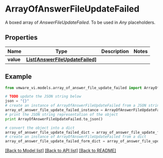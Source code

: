 # ArrayOfAnswerFileUpdateFailed

A boxed array of *AnswerFileUpdateFailed*. To be used in *Any* placeholders. 

## Properties
Name | Type | Description | Notes
------------ | ------------- | ------------- | -------------
**value** | [**List[AnswerFileUpdateFailed]**](AnswerFileUpdateFailed.md) |  | 

## Example

```python
from vmware_vi.models.array_of_answer_file_update_failed import ArrayOfAnswerFileUpdateFailed

# TODO update the JSON string below
json = "{}"
# create an instance of ArrayOfAnswerFileUpdateFailed from a JSON string
array_of_answer_file_update_failed_instance = ArrayOfAnswerFileUpdateFailed.from_json(json)
# print the JSON string representation of the object
print ArrayOfAnswerFileUpdateFailed.to_json()

# convert the object into a dict
array_of_answer_file_update_failed_dict = array_of_answer_file_update_failed_instance.to_dict()
# create an instance of ArrayOfAnswerFileUpdateFailed from a dict
array_of_answer_file_update_failed_form_dict = array_of_answer_file_update_failed.from_dict(array_of_answer_file_update_failed_dict)
```
[[Back to Model list]](../README.md#documentation-for-models) [[Back to API list]](../README.md#documentation-for-api-endpoints) [[Back to README]](../README.md)


